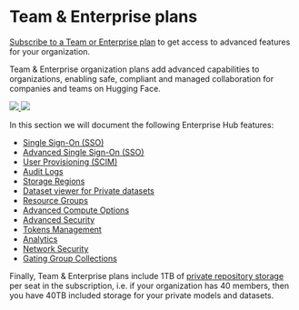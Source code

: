 # Team & Enterprise plans

<Tip>
<a href="https://huggingface.co/enterprise" target="_blank">Subscribe to a Team or Enterprise plan</a> to get access to advanced features for your organization.
</Tip>

Team & Enterprise organization plans add advanced capabilities to organizations, enabling safe, compliant and managed collaboration for companies and teams on Hugging Face.

<a href="https://huggingface.co/enterprise" class="flex justify-center">
    <img class="block dark:hidden" src="https://huggingface.co/datasets/huggingface/documentation-images/resolve/main/enterprise/enterprise-header.png" />
    <img class="hidden dark:block" src="https://huggingface.co/datasets/huggingface/documentation-images/resolve/main/enterprise/dark-enterprise-header.png" />
</a>

In this section we will document the following Enterprise Hub features:

- [Single Sign-On (SSO)](./enterprise-sso)
- [Advanced Single Sign-On (SSO)](./enterprise-hub-advanced-sso)
- [User Provisioning (SCIM)](./enterprise-hub-scim)
- [Audit Logs](./audit-logs)
- [Storage Regions](./storage-regions)
- [Dataset viewer for Private datasets](./enterprise-hub-datasets)
- [Resource Groups](./security-resource-groups)
- [Advanced Compute Options](./advanced-compute-options)
- [Advanced Security](./enterprise-hub-advanced-security)
- [Tokens Management](./enterprise-hub-tokens-management)
- [Analytics](./enterprise-hub-analytics)
- [Network Security](./enterprise-hub-network-security)
- [Gating Group Collections](./enterprise-hub-gating-group-collections)

Finally, Team & Enterprise plans include 1TB of [private repository storage](./storage-limits) per seat in the subscription, i.e. if your organization has 40 members, then you have 40TB included storage for your private models and datasets.
